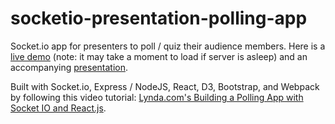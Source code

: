 # socketio-presentation-polling-app
Socket.io app for presenters to poll / quiz their audience members. Here is a [live demo](https://socketio-experimentia.herokuapp.com/#/) (note: it may take a moment to load if server is asleep) and an accompanying [presentation](http://www.slideshare.net/julienlapointe/introduction-to-websockets-presentation).


Built with Socket.io, Express / NodeJS, React, D3, Bootstrap, and Webpack by following this video tutorial: [Lynda.com's Building a Polling App with Socket IO and React.js](https://www.lynda.com/Web-Development-tutorials/Building-Polling-App-Socket-IO-React-js/387145-2.html).
